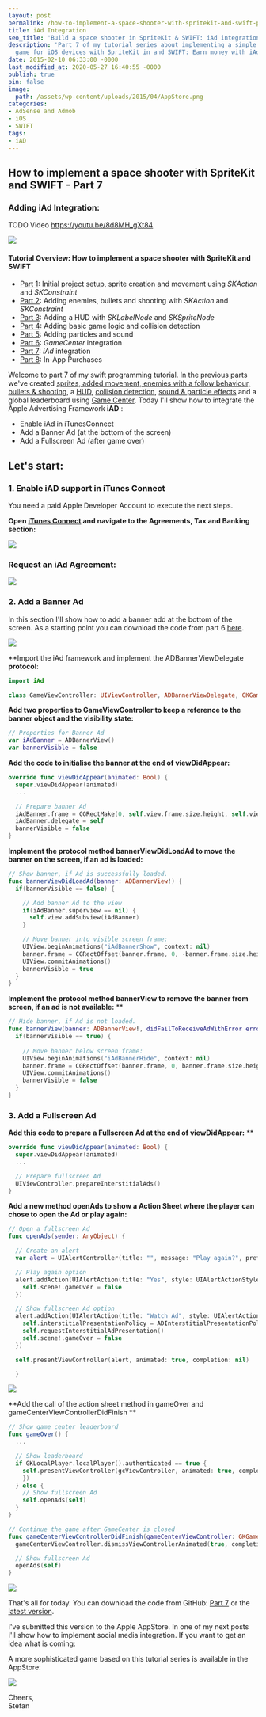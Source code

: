 ```yaml
---
layout: post
permalink: /how-to-implement-a-space-shooter-with-spritekit-and-swift-part-7-iad-integration/
title: iAd Integration
seo_title: 'Build a space shooter in SpriteKit & SWIFT: iAd integration'
description: 'Part 7 of my tutorial series about implementing a simple space shooter
  game for iOS devices with SpriteKit in and SWIFT: Earn money with iAd integration'
date: 2015-02-10 06:33:00 -0000
last_modified_at: 2020-05-27 16:40:55 -0000
publish: true
pin: false
image:
  path: /assets/wp-content/uploads/2015/04/AppStore.png
categories:
- AdSense and Admob
- iOS
- SWIFT
tags:
- iAD
---
```

## How to implement a space shooter with SpriteKit and SWIFT - Part 7
### Adding iAd Integration:

TODO Video https://youtu.be/8d8MH_gXt84

[![](/assets/wp-content/uploads/2015/04/AppStore.png)](https://itunes.apple.com/us/app/yet-another-spaceshooter/id949662362?mt=8)

#### Tutorial Overview: How to implement a space shooter with SpriteKit and SWIFT

* [Part 1](/how-to-implement-a-space-shooter-with-spritekit-and-swift-part-1): Initial project setup, sprite creation and movement using _SKAction_ and _SKConstraint_
* [Part 2](/how-to-implement-a-space-shooter-with-spritekit-and-swift-part-2): Adding enemies, bullets and shooting with _SKAction_ and _SKConstraint_
* [Part 3](/how-to-implement-a-space-shooter-with-spritekit-and-swift-part-3-create-a-hud): Adding a HUD with _SKLabelNode_ and _SKSpriteNode_
* [Part 4](/how-to-implement-a-space-shooter-with-spritekit-and-swift-part-4-collision-detection): Adding basic game logic and collision detection
* [Part 5](/how-to-implement-a-space-shooter-with-spritekit-and-swift-part-5-particles-and-sound): Adding particles and sound
* [Part 6](/how-to-implement-a-space-shooter-with-spritekit-and-swift-part-6-game-center-integration): _GameCenter_ integration
* [Part 7](/how-to-implement-a-space-shooter-with-spritekit-and-swift-part-7-iad-integration): _iAd_ integration
* [Part 8](/how-to-implement-in-app-purchase-for-your-ios-app-in-swift): In-App Purchases

Welcome to part 7 of my swift programming tutorial. In the previous parts we've created [sprites, added movement, enemies with a follow behaviour, bullets & shooting](/how-to-implement-a-space-shooter-with-spritekit-and-swift-part-2), a [HUD](/how-to-implement-a-space-shooter-with-spritekit-and-swift-part-3-create-a-hud), [collision detection](/how-to-implement-a-space-shooter-with-spritekit-and-swift-part-4-collision-detection), [sound & particle effects](/how-to-implement-a-space-shooter-with-spritekit-and-swift-part-5-particles-and-sound) and a global leaderboard using [Game Center](/how-to-implement-a-space-shooter-with-spritekit-and-swift-part-6-game-center-integration). Today I'll show how to integrate the Apple Advertising Framework **iAD** : 

  * Enable iAd in iTunesConnect
  * Add a Banner Ad (at the bottom of the screen)
  * Add a Fullscreen Ad (after game over)



## **Let's start:**

###  1. Enable iAD support in iTunes Connect

You need a paid Apple Developer Account to execute the next steps. 

**Open [ iTunes Connect](https://itunesconnect.apple.com/) and navigate to the Agreements, Tax and Banking section:**

[![](/assets/wp-content/uploads/2015/02/Screen-2BShot-2B2015-02-05-2Bat-2B22.10.19-1.jpg)](/assets/wp-content/uploads/2015/02/Screen-2BShot-2B2015-02-05-2Bat-2B22.10.19-1.jpg)

### Request an iAd Agreement:

[![](/assets/wp-content/uploads/2015/02/iad.png)](/assets/wp-content/uploads/2015/02/iad.png)

### 2. Add a Banner Ad

In this section I'll show how to add a banner add at the bottom of the screen. As a starting point you can download the code from part 6 [here](https://github.com/stfnjstn/MySecondGame/releases/tag/v0.6).

[![](/assets/wp-content/uploads/2015/02/Screen-2BShot-2B2015-02-08-2Bat-2B16.46.48-1.jpg)](/assets/wp-content/uploads/2015/02/Screen-2BShot-2B2015-02-08-2Bat-2B16.46.48-1.jpg)

**Import the iAd framework and implement the ADBannerViewDelegate **protocol**:

```swift
import iAd

class GameViewController: UIViewController, ADBannerViewDelegate, GKGameCenterControllerDelegate, GameSceneDelegate {
```

**Add two properties to GameViewController to keep a reference to the banner object and the visibility state:**

```swift
// Properties for Banner Ad
var iAdBanner = ADBannerView()
var bannerVisible = false
```

**Add the code to initialise the banner at the end of viewDidAppear:**

```swift
override func viewDidAppear(animated: Bool) {
  super.viewDidAppear(animated)
  ...

  // Prepare banner Ad
  iAdBanner.frame = CGRectMake(0, self.view.frame.size.height, self.view.frame.width, 50)
  iAdBanner.delegate = self
  bannerVisible = false
}
```

**Implement the protocol method bannerViewDidLoadAd to move the banner on the screen, if an ad is loaded:**

```swift
// Show banner, if Ad is successfully loaded.
func bannerViewDidLoadAd(banner: ADBannerView!) {
  if(bannerVisible == false) {

    // Add banner Ad to the view
    if(iAdBanner.superview == nil) {
      self.view.addSubview(iAdBanner)
    }

    // Move banner into visible screen frame:
    UIView.beginAnimations("iAdBannerShow", context: nil)
    banner.frame = CGRectOffset(banner.frame, 0, -banner.frame.size.height)
    UIView.commitAnimations()
    bannerVisible = true
  }
}
```

**Implement the protocol method bannerView to remove the banner from screen, if an ad is not available:** **

```swift
// Hide banner, if Ad is not loaded.
func bannerView(banner: ADBannerView!, didFailToReceiveAdWithError error: NSError!) {
  if(bannerVisible == true) {
  
    // Move banner below screen frame:
    UIView.beginAnimations("iAdBannerHide", context: nil)
    banner.frame = CGRectOffset(banner.frame, 0, banner.frame.size.height)
    UIView.commitAnimations()
    bannerVisible = false
  }
}
```


### 3. Add a Fullscreen Ad

**Add this code to prepare a Fullscreen Ad at the end of viewDidAppear:** **

```swift
override func viewDidAppear(animated: Bool) {
  super.viewDidAppear(animated)
  ...

  // Prepare fullscreen Ad
  UIViewController.prepareInterstitialAds()
}
```

**Add a new method openAds to show a Action Sheet where the player can chose to open the Ad or play again:**

```swift
// Open a fullscreen Ad
func openAds(sender: AnyObject) {

  // Create an alert
  var alert = UIAlertController(title: "", message: "Play again?", preferredStyle: UIAlertControllerStyle.Alert)

  // Play again option
  alert.addAction(UIAlertAction(title: "Yes", style: UIAlertActionStyle.Default) { _ in
    self.scene!.gameOver = false
  })

  // Show fullscreen Ad option
  alert.addAction(UIAlertAction(title: "Watch Ad", style: UIAlertActionStyle.Default) { _ in
    self.interstitialPresentationPolicy = ADInterstitialPresentationPolicy.Manual
    self.requestInterstitialAdPresentation()
    self.scene!.gameOver = false
  })

  self.presentViewController(alert, animated: true, completion: nil)

  }
```

[![](/assets/wp-content/uploads/2015/02/Screen-2BShot-2B2015-02-08-2Bat-2B22.20.11.png)](/assets/wp-content/uploads/2015/02/Screen-2BShot-2B2015-02-08-2Bat-2B22.20.11.png)

**Add the call of the action sheet method in gameOver and gameCenterViewControllerDidFinish **

```swift
// Show game center leaderboard
func gameOver() {
  ...

  // Show leaderboard
  if GKLocalPlayer.localPlayer().authenticated == true {
    self.presentViewController(gcViewController, animated: true, completion: {
    })
  } else {
    // Show fullscreen Ad
    self.openAds(self)
  }
}

// Continue the game after GameCenter is closed
func gameCenterViewControllerDidFinish(gameCenterViewController: GKGameCenterViewController!) {
  gameCenterViewController.dismissViewControllerAnimated(true, completion: nil)

  // Show fullscreen Ad
  openAds(self)
}
```

[![](/assets/wp-content/uploads/2015/02/Screen-2BShot-2B2015-02-08-2Bat-2B22.20.56-1.jpg)](/assets/wp-content/uploads/2015/02/Screen-2BShot-2B2015-02-08-2Bat-2B22.20.56-1.jpg)

That's all for today. You can download the code from GitHub: [Part 7](https://github.com/stfnjstn/MySecondGame/releases/tag/v0.7) or the [latest version](https://github.com/stfnjstn/MySecondGame/tree/master). 

I've submitted this version to the Apple AppStore. In one of my next posts I'll show how to implement social media integration. If you want to get an idea what is coming: 

A more sophisticated game based on this tutorial series is available in the AppStore: 

[![](/assets/wp-content/uploads/2015/04/AppStore.png)](https://itunes.apple.com/us/app/yet-another-spaceshooter/id949662362?mt=8)

Cheers,    
Stefan
